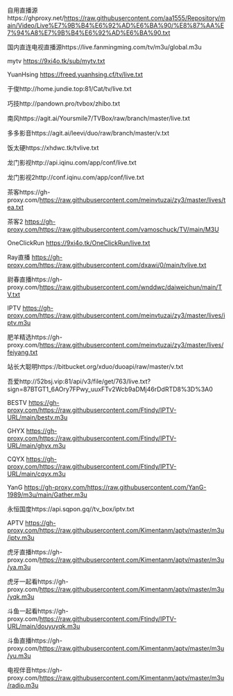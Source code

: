 自用直播源https://ghproxy.net/https://raw.githubusercontent.com/aa1555/Repository/main/Video/Live%E7%9B%B4%E6%92%AD%E6%BA%90/%E8%87%AA%E7%94%A8%E7%9B%B4%E6%92%AD%E6%BA%90.txt

国内直连电视直播源https://live.fanmingming.com/tv/m3u/global.m3u

mytv https://9xi4o.tk/sub/mytv.txt

YuanHsing https://freed.yuanhsing.cf/tv/live.txt

于俊http://home.jundie.top:81/Cat/tv/live.txt

巧技http://pandown.pro/tvbox/zhibo.txt

南风https://agit.ai/Yoursmile7/TVBox/raw/branch/master/live.txt

多多影音https://agit.ai/leevi/duo/raw/branch/master/v.txt

饭太硬https://xhdwc.tk/tvlive.txt

龙门影视http://api.iqinu.com/app/conf/live.txt

龙门影视2http://conf.iqinu.com/app/conf/live.txt

茶客https://gh-proxy.com/https://raw.githubusercontent.com/meinvtuzai/zy3/master/lives/tea.txt

茶客2 https://gh-proxy.com/https://raw.githubusercontent.com/vamoschuck/TV/main/M3U

OneClickRun https://9xi4o.tk/OneClickRun/live.txt

Ray直播 https://gh-proxy.com/https://raw.githubusercontent.com/dxawi/0/main/tvlive.txt

尉春直播https://gh-proxy.com/https://raw.githubusercontent.com/wnddwc/daiweichun/main/TV.txt

IPTV https://gh-proxy.com/https://raw.githubusercontent.com/meinvtuzai/zy3/master/lives/iptv.m3u

肥羊精选https://gh-proxy.com/https://raw.githubusercontent.com/meinvtuzai/zy3/master/lives/feiyang.txt

站长大聪明https://bitbucket.org/xduo/duoapi/raw/master/v.txt

吾爱http://52bsj.vip:81/api/v3/file/get/763/live.txt?sign=87BTGT1_6AOry7FPwy_uuxFTv2Wcb9aDMj46rDdRTD8%3D%3A0

BESTV https://gh-proxy.com/https://raw.githubusercontent.com/Ftindy/IPTV-URL/main/bestv.m3u

GHYX https://gh-proxy.com/https://raw.githubusercontent.com/Ftindy/IPTV-URL/main/ghyx.m3u

CQYX https://gh-proxy.com/https://raw.githubusercontent.com/Ftindy/IPTV-URL/main/cqyx.m3u

YanG https://gh-proxy.com/https://raw.githubusercontent.com/YanG-1989/m3u/main/Gather.m3u

永恒国度https://api.sqpon.gq//tv_box/iptv.txt

APTV https://gh-proxy.com/https://raw.githubusercontent.com/Kimentanm/aptv/master/m3u/iptv.m3u

虎牙直播https://gh-proxy.com/https://raw.githubusercontent.com/Kimentanm/aptv/master/m3u/ya.m3u

虎牙一起看https://gh-proxy.com/https://raw.githubusercontent.com/Kimentanm/aptv/master/m3u/yqk.m3u

斗鱼一起看https://gh-proxy.com/https://raw.githubusercontent.com/Ftindy/IPTV-URL/main/douyuyqk.m3u

斗鱼直播https://gh-proxy.com/https://raw.githubusercontent.com/Kimentanm/aptv/master/m3u/yu.m3u

电视伴音https://gh-proxy.com/https://raw.githubusercontent.com/Kimentanm/aptv/master/m3u/radio.m3u